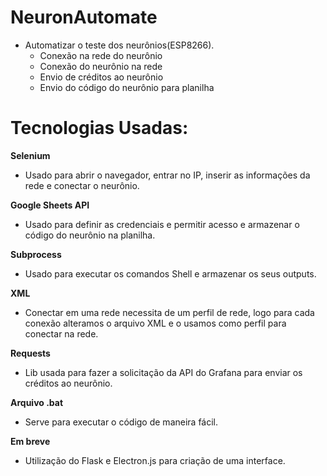 # NeuronAutomate
- Automatizar o teste dos neurônios(ESP8266).
  - Conexão na rede do neurônio
  - Conexão do neurônio na rede
  - Envio de créditos ao neurônio
  - Envio do código do neurônio para planilha

# Tecnologias Usadas:
**Selenium**
- Usado para abrir o navegador, entrar no IP, inserir as informações da rede e conectar o neurônio.

**Google Sheets API**
- Usado para definir as credenciais e permitir acesso e armazenar o código do neurônio na planilha.

**Subprocess**
- Usado para executar os comandos Shell e armazenar os seus outputs.

**XML**
- Conectar em uma rede necessita de um perfil de rede, logo para cada conexão alteramos o arquivo XML e o usamos como perfil para conectar na rede.

**Requests**
- Lib usada para fazer a solicitação da API do Grafana para enviar os créditos ao neurônio.

**Arquivo .bat**
-  Serve para executar o código de maneira fácil.

**Em breve**
- Utilização do Flask e Electron.js para criação de uma interface.
